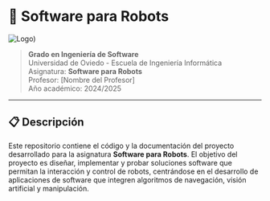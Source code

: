 # 🦾 Software para Robots

![Logo](https://www.google.com/url?sa=i&url=https%3A%2F%2Fingenieriainformatica.uniovi.es%2F&psig=AOvVaw2yq1-xbe7Z8V2HmuxBCstr&ust=1726260347005000&source=images&cd=vfe&opi=89978449&ved=0CBQQjRxqFwoTCKix-IejvogDFQAAAAAdAAAAABAE))

> **Grado en Ingeniería de Software**  
> Universidad de Oviedo - Escuela de Ingeniería Informática  
> Asignatura: **Software para Robots**  
> Profesor: [Nombre del Profesor]  
> Año académico: 2024/2025

---

## 📋 Descripción

Este repositorio contiene el código y la documentación del proyecto desarrollado para la asignatura **Software para Robots**. El objetivo del proyecto es diseñar, implementar y probar soluciones software que permitan la interacción y control de robots, centrándose en el desarrollo de aplicaciones de software que integren algoritmos de navegación, visión artificial y manipulación.
